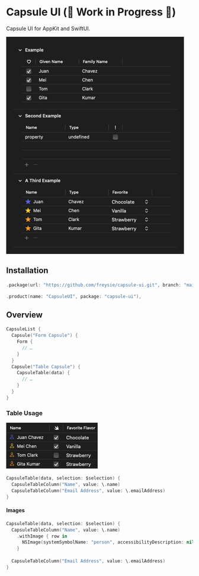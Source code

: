 # Capsule UI (🚧 Work in Progress 🚧)

Capsule UI for AppKit and SwiftUI.

![](/Screenshots/CapsuleList.png?raw=true)

## Installation

```swift
.package(url: "https://github.com/freysie/capsule-ui.git", branch: "main"),
```

```swift
.product(name: "CapsuleUI", package: "capsule-ui"),
```

## Overview

```swift
CapsuleList {
  Capsule("Form Capsule") {
    Form {
      // …
    }
  }
  Capsule("Table Capsule") {
    CapsuleTable(data) {
      // …
    }
  }
}
```

### Table Usage

![](/Sources/CapsuleUI/Documentation.docc/Resources/CapsuleTable.png?raw=true)

```swift
CapsuleTable(data, selection: $selection) {
  CapsuleTableColumn("Name", value: \.name)
  CapsuleTableColumn("Email Address", value: \.emailAddress)
}

```

#### Images

```swift
CapsuleTable(data, selection: $selection) {
  CapsuleTableColumn("Name", value: \.name)
    .withImage { row in
      NSImage(systemSymbolName: "person", accessibilityDescription: nil)
    }

  CapsuleTableColumn("Email Address", value: \.emailAddress)
}
```
